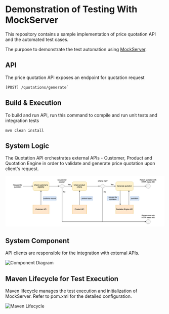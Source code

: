 # Demonstration of Testing With MockServer

This repository contains a sample implementation of price quotation API and the automated test cases. 

The purpose to demonstrate the test automation using [MockServer](https://www.mock-server.com/#what-is-mockserver).

## API
The price quotation API exposes an endpoint for quotation request

```
[POST] /quotations/generate`
```

## Build & Execution

To build and run API, run this command to compile and run unit tests and integration tests
```
mvn clean install
```

## System Logic
The Quotation API orchestrates external APIs - Customer, Product and Quotation Engine in order to validate and generate price quotation upon client's request.

![System Logic](https://raw.githubusercontent.com/gavinklfong/spring-mock-demo/master/blob/Quotation_Logic_Flow.png?raw=true)

## System Component
API clients are responsible for the integration with external APIs. 

![Component Diagram](https://raw.githubusercontent.com/gavinklfong/spring-mock-demo/master/blob/Quotation_API.png?raw=true)


## Maven Lifecycle for Test Execution
Maven lifecycle manages the test execution and initialization of MockServer. Refer to pom.xml for the detailed configuration.

![Maven Lifecycle](https://raw.githubusercontent.com/gavinklfong/spring-mock-demo/master/blob/Maven_Lifecycle.png?raw=true)
